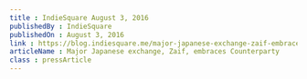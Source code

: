 ```yaml
---
title : IndieSquare August 3, 2016
publishedBy : IndieSquare
publishedOn : August 3, 2016
link : https://blog.indiesquare.me/major-japanese-exchange-zaif-embraces-counterparty-acc4a25b827#.xpv1cwen6
articleName : Major Japanese exchange, Zaif, embraces Counterparty
class : pressArticle
---
```

